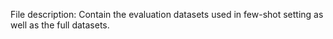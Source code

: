 File description: Contain the evaluation datasets used in few-shot setting as well as the full datasets.

